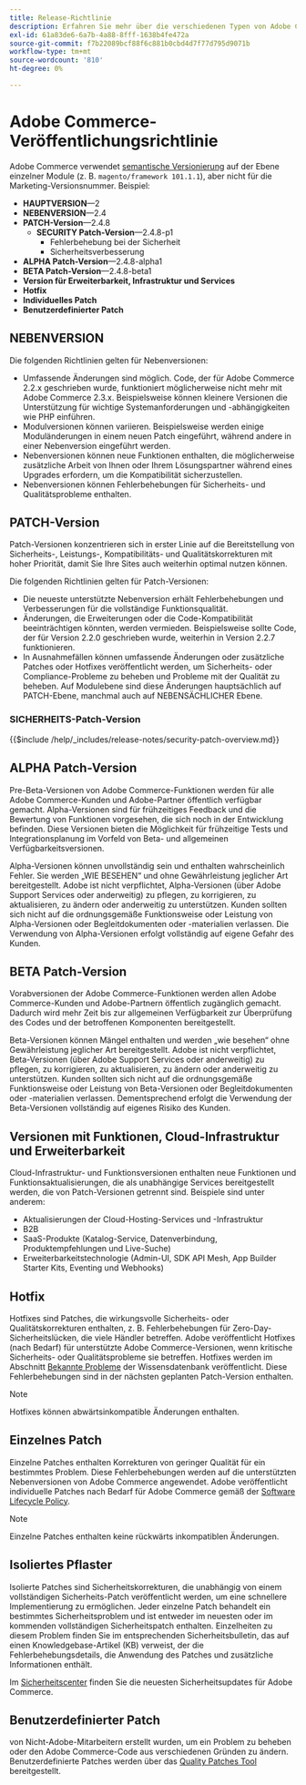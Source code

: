 ```yaml
---
title: Release-Richtlinie
description: Erfahren Sie mehr über die verschiedenen Typen von Adobe Commerce-Versionen.
exl-id: 61a83de6-6a7b-4a88-8fff-1638b4fe472a
source-git-commit: f7b22089bcf88f6c881b0cbd4d7f77d795d9071b
workflow-type: tm+mt
source-wordcount: '810'
ht-degree: 0%

---
```


# Adobe Commerce-Veröffentlichungsrichtlinie

Adobe Commerce verwendet [semantische Versionierung](https://semver.org/) auf der Ebene einzelner Module (z. B. `magento/framework 101.1.1`), aber nicht für die Marketing-Versionsnummer. Beispiel:

- **HAUPTVERSION**—2
- **NEBENVERSION**—2.4
- **PATCH-Version**—2.4.8
   - **SECURITY Patch-Version**—2.4.8-p1
      - Fehlerbehebung bei der Sicherheit
      - Sicherheitsverbesserung
- **ALPHA Patch-Version**—2.4.8-alpha1
- **BETA Patch-Version**—2.4.8-beta1
- **Version für Erweiterbarkeit, Infrastruktur und Services**
- **Hotfix**
- **Individuelles Patch**
- **Benutzerdefinierter Patch**

## NEBENVERSION

Die folgenden Richtlinien gelten für Nebenversionen:

- Umfassende Änderungen sind möglich. Code, der für Adobe Commerce 2.2.x geschrieben wurde, funktioniert möglicherweise nicht mehr mit Adobe Commerce 2.3.x. Beispielsweise können kleinere Versionen die Unterstützung für wichtige Systemanforderungen und -abhängigkeiten wie PHP einführen.
- Modulversionen können variieren. Beispielsweise werden einige Moduländerungen in einem neuen Patch eingeführt, während andere in einer Nebenversion eingeführt werden.
- Nebenversionen können neue Funktionen enthalten, die möglicherweise zusätzliche Arbeit von Ihnen oder Ihrem Lösungspartner während eines Upgrades erfordern, um die Kompatibilität sicherzustellen.
- Nebenversionen können Fehlerbehebungen für Sicherheits- und Qualitätsprobleme enthalten.

## PATCH-Version

Patch-Versionen konzentrieren sich in erster Linie auf die Bereitstellung von Sicherheits-, Leistungs-, Kompatibilitäts- und Qualitätskorrekturen mit hoher Priorität, damit Sie Ihre Sites auch weiterhin optimal nutzen können.

Die folgenden Richtlinien gelten für Patch-Versionen:

- Die neueste unterstützte Nebenversion erhält Fehlerbehebungen und Verbesserungen für die vollständige Funktionsqualität.
- Änderungen, die Erweiterungen oder die Code-Kompatibilität beeinträchtigen könnten, werden vermieden. Beispielsweise sollte Code, der für Version 2.2.0 geschrieben wurde, weiterhin in Version 2.2.7 funktionieren.
- In Ausnahmefällen können umfassende Änderungen oder zusätzliche Patches oder Hotfixes veröffentlicht werden, um Sicherheits- oder Compliance-Probleme zu beheben und Probleme mit der Qualität zu beheben. Auf Modulebene sind diese Änderungen hauptsächlich auf PATCH-Ebene, manchmal auch auf NEBENSÄCHLICHER Ebene.

### SICHERHEITS-Patch-Version

{{$include /help/_includes/release-notes/security-patch-overview.md}}

## ALPHA Patch-Version

Pre-Beta-Versionen von Adobe Commerce-Funktionen werden für alle Adobe Commerce-Kunden und Adobe-Partner öffentlich verfügbar gemacht. Alpha-Versionen sind für frühzeitiges Feedback und die Bewertung von Funktionen vorgesehen, die sich noch in der Entwicklung befinden. Diese Versionen bieten die Möglichkeit für frühzeitige Tests und Integrationsplanung im Vorfeld von Beta- und allgemeinen Verfügbarkeitsversionen.

Alpha-Versionen können unvollständig sein und enthalten wahrscheinlich Fehler. Sie werden „WIE BESEHEN“ und ohne Gewährleistung jeglicher Art bereitgestellt. Adobe ist nicht verpflichtet, Alpha-Versionen (über Adobe Support Services oder anderweitig) zu pflegen, zu korrigieren, zu aktualisieren, zu ändern oder anderweitig zu unterstützen. Kunden sollten sich nicht auf die ordnungsgemäße Funktionsweise oder Leistung von Alpha-Versionen oder Begleitdokumenten oder -materialien verlassen. Die Verwendung von Alpha-Versionen erfolgt vollständig auf eigene Gefahr des Kunden.

## BETA Patch-Version

Vorabversionen der Adobe Commerce-Funktionen werden allen Adobe Commerce-Kunden und Adobe-Partnern öffentlich zugänglich gemacht. Dadurch wird mehr Zeit bis zur allgemeinen Verfügbarkeit zur Überprüfung des Codes und der betroffenen Komponenten bereitgestellt.

Beta-Versionen können Mängel enthalten und werden „wie besehen“ ohne Gewährleistung jeglicher Art bereitgestellt. Adobe ist nicht verpflichtet, Beta-Versionen (über Adobe Support Services oder anderweitig) zu pflegen, zu korrigieren, zu aktualisieren, zu ändern oder anderweitig zu unterstützen. Kunden sollten sich nicht auf die ordnungsgemäße Funktionsweise oder Leistung von Beta-Versionen oder Begleitdokumenten oder -materialien verlassen. Dementsprechend erfolgt die Verwendung der Beta-Versionen vollständig auf eigenes Risiko des Kunden.

## Versionen mit Funktionen, Cloud-Infrastruktur und Erweiterbarkeit

Cloud-Infrastruktur- und Funktionsversionen enthalten neue Funktionen und Funktionsaktualisierungen, die als unabhängige Services bereitgestellt werden, die von Patch-Versionen getrennt sind. Beispiele sind unter anderem:

- Aktualisierungen der Cloud-Hosting-Services und -Infrastruktur
- B2B
- SaaS-Produkte (Katalog-Service, Datenverbindung, Produktempfehlungen und Live-Suche)
- Erweiterbarkeitstechnologie (Admin-UI, SDK API Mesh, App Builder Starter Kits, Eventing und Webhooks)

## Hotfix

Hotfixes sind Patches, die wirkungsvolle Sicherheits- oder Qualitätskorrekturen enthalten, z. B. Fehlerbehebungen für Zero-Day-Sicherheitslücken, die viele Händler betreffen. Adobe veröffentlicht Hotfixes (nach Bedarf) für unterstützte Adobe Commerce-Versionen, wenn kritische Sicherheits- oder Qualitätsprobleme sie betreffen. Hotfixes werden im Abschnitt [Bekannte Probleme](https://support.magento.com/hc/en-us/sections/360003869892-Known-issues-patches-attached-) der Wissensdatenbank veröffentlicht. Diese Fehlerbehebungen sind in der nächsten geplanten Patch-Version enthalten.

>[!NOTE]
>
>Hotfixes können abwärtsinkompatible Änderungen enthalten.

## Einzelnes Patch

Einzelne Patches enthalten Korrekturen von geringer Qualität für ein bestimmtes Problem. Diese Fehlerbehebungen werden auf die unterstützten Nebenversionen von Adobe Commerce angewendet. Adobe veröffentlicht individuelle Patches nach Bedarf für Adobe Commerce gemäß der [Software Lifecycle Policy](https://www.adobe.com/content/dam/cc/en/legal/terms/enterprise/pdfs/Adobe-Commerce-Software-Lifecycle-Policy.pdf).

>[!NOTE]
>
>Einzelne Patches enthalten keine rückwärts inkompatiblen Änderungen.

## Isoliertes Pflaster

Isolierte Patches sind Sicherheitskorrekturen, die unabhängig von einem vollständigen Sicherheits-Patch veröffentlicht werden, um eine schnellere Implementierung zu ermöglichen. Jeder einzelne Patch behandelt ein bestimmtes Sicherheitsproblem und ist entweder im neuesten oder im kommenden vollständigen Sicherheitspatch enthalten. Einzelheiten zu diesem Problem finden Sie im entsprechenden Sicherheitsbulletin, das auf einen Knowledgebase-Artikel (KB) verweist, der die Fehlerbehebungsdetails, die Anwendung des Patches und zusätzliche Informationen enthält.

Im [Sicherheitscenter](https://helpx.adobe.com/de/security/products/magento.html) finden Sie die neuesten Sicherheitsupdates für Adobe Commerce.

## Benutzerdefinierter Patch

von Nicht-Adobe-Mitarbeitern erstellt wurden, um ein Problem zu beheben oder den Adobe Commerce-Code aus verschiedenen Gründen zu ändern. Benutzerdefinierte Patches werden über das [Quality Patches Tool](https://experienceleague.adobe.com/de/docs/commerce-operations/tools/quality-patches-tool/usage) bereitgestellt.
